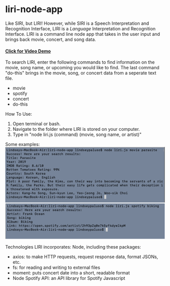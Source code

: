 # liri-node-app

Like SIRI, but LIRI! However, while SIRI is a Speech Interpretation and Recognition Interface, LIRI is a *Language* Interpretation and Recognition Interface. LIRI is a command line node app that takes in the user input and brings back movie, concert, and song data. 

<h4><a href="https://drive.google.com/file/d/13CfB9sbPXHY9ksx831_LDQoSx_nnSWdE/view">Click for Video Demo</a></h4>

To search LIRI, enter the following commands to find information on the movie, song name, or upcoming you would like to find. The last command "do-this" brings in the movie, song, or concert data from a seperate text file.

* movie
* spotify
* concert
* do-this

How To Use:
1. Open terminal or bash.
2. Navigate to the folder where LIRI is stored on your computer.
3. Type in "node liri.js (command) (movie, song name, or artist)"

Some examples:<br>
<img src="parasite.png">
<img src="biking.png">


Technologies LIRI incorporates:
Node, including these packages:
* axios: to make HTTP requests, request response data, format JSONs, etc.
* fs: for reading and writing to external files
* moment: puts concert date into a short, readable format
* Node Spotify API: an API library for Spotify
Javascript
